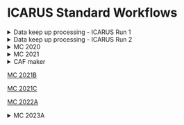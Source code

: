 # ICARUS Standard Workflows

<details><summary>Data keep up processing - ICARUS Run 1</summary>
stage0_multiTPC_splitstream_nofilter_icarus.fcl<br>
stage1_multiTPC_nofilter_icarus_gauss.fcl (BNB time window)<br>
stage1_multiTPC_nofilter_icarus_gauss_numi.fcl (NUMI time window)<br>
</details>

<details><summary>Data keep up processing - ICARUS Run 2</summary>
stage0_run2_icarus.fcl<br>
stage1_run2_nofilter_icarus.fcl <br>
</details>

<details><summary>MC 2020</summary>
g4_enable_spacecharge.fcl<br>
multitpc_detsim_icarus.fcl<br>
reco_icarus_driver_reco_multitpc_gauss_sce.fcl<br>
reco_icarus_driver_reco_multitpc_raw.fcl<br>
</details>

<details><summary>MC 2021</summary>
cosmics_g4_icarus.fcl<br>
g4_enable_spacecharge.fcl<br>
cosmics_g4_enable_spacecharge.fcl<br>
multitpc_detsim_icarus.fcl<br>
reco_icarus_driver_reco_multitpc_gauss.fcl<br>
reco_icarus_driver_reco_multitpc_raw.fcl<br>
</details>

<details><summary>CAF maker</summary>
cafmakerjob_icarus_sce.fcl
</details>

[MC 2021B](https://docs.google.com/document/d/13Mvt91CVixfdo1e3ah9Ru-wfbYUXEvHMlcbVk2RYCsE/edit?usp=sharing)

[MC 2021C](https://docs.google.com/document/d/1UMmff2LUnRtIpgy0_eE9D3eDw96UkuXCTBCGbWVzWak/edit?usp=sharing)

[MC 2022A](https://docs.google.com/document/d/1EFz33A7__IzkY4XKpeUjXJ8WGGc5CGkVRHFha2wqDlc/edit?usp=sharing)

<details><summary>MC 2023A</summary>
standard_g4_icarus_sce.fcl<br>
detsim_2d_icarus.fcl<br>
stage0_run2_icarus_mc.fcl<br>
stage1_run2_icarus_MC.fcl<br>
</details>
